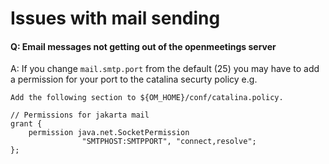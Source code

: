 <!--
Licensed under the Apache License, Version 2.0 (the "License") http://www.apache.org/licenses/LICENSE-2.0
-->
# Issues with mail sending

#### Q: Email messages not getting out of the openmeetings server
A: If you change `mail.smtp.port` from the default (25) you may have to add a permission for your port to the catalina securty policy e.g.

```
Add the following section to ${OM_HOME}/conf/catalina.policy.

// Permissions for jakarta mail
grant {
    permission java.net.SocketPermission
                "SMTPHOST:SMTPPORT", "connect,resolve";
};
```

